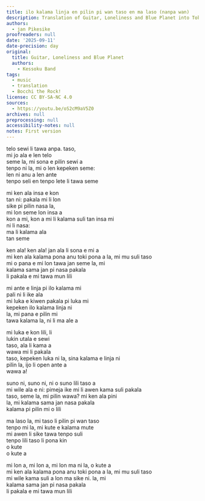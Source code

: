 ```yaml
---
title: ilo kalama linja en pilin pi wan taso en ma laso (nanpa wan)
description: Translation of Guitar, Loneliness and Blue Planet into Toki Pona.
authors:
  - jan Pikesike
proofreaders: null
date: '2025-09-11'
date-precision: day
original:
  title: Guitar, Loneliness and Blue Planet
  authors:
    - Kessoku Band
tags:
  - music
  - translation
  - Bocchi the Rock!
license: CC BY-SA-NC 4.0
sources:
  - https://youtu.be/oS2cM9aV5Z0
archives: null
preprocessing: null
accessibility-notes: null
notes: First version
---
```


telo sewi li tawa anpa. taso,  
mi jo ala e len telo  
seme la, mi sona e pilin sewi a  
tenpo ni la, mi o len kepeken seme:  
len ni anu a len ante  
tenpo seli en tenpo lete li tawa seme  

mi ken ala insa e kon  
tan ni: pakala mi li lon  
sike pi pilin nasa la,  
mi lon seme lon insa a  
kon a mi, kon a mi li kalama suli tan insa mi  
ni li nasa:  
ma li kalama ala  
tan seme  

ken ala! ken ala! jan ala li sona e mi a  
mi ken ala kalama pona anu toki pona a la, mi mu suli taso  
mi o pana e mi lon tawa jan seme la, mi  
kalama sama jan pi nasa pakala  
li pakala e mi tawa mun lili  

mi ante e linja pi ilo kalama mi  
pali ni li ike ala  
mi luka e kiwen pakala pi luka mi  
kepeken ilo kalama linja ni  
la, mi pana e pilin mi  
tawa kalama la, ni li ma ale a  

mi luka e kon lili, li  
lukin utala e sewi  
taso, ala li kama a  
wawa mi li pakala  
taso, kepeken luka ni la, sina kalama e linja ni  
pilin la, ijo li open ante a  
wawa a!  

suno ni, suno ni, ni o suno lili taso a  
mi wile ala e ni: pimeja ike mi li awen kama suli pakala  
taso, seme la, mi pilin wawa? mi ken ala pini  
la, mi kalama sama jan nasa pakala  
kalama pi pilin mi o lili  

ma laso la, mi taso li pilin pi wan taso  
tenpo mi la, mi kute e kalama mute  
mi awen li sike tawa tenpo suli  
tenpo lili taso li pona kin  
o kute  
o kute a  

mi lon a, mi lon a, mi lon ma ni la, o kute a  
mi ken ala kalama pona anu toki pona a la, mi mu suli taso  
mi wile kama suli a lon ma sike ni. la, mi  
kalama sama jan pi nasa pakala  
li pakala e mi tawa mun lili  
